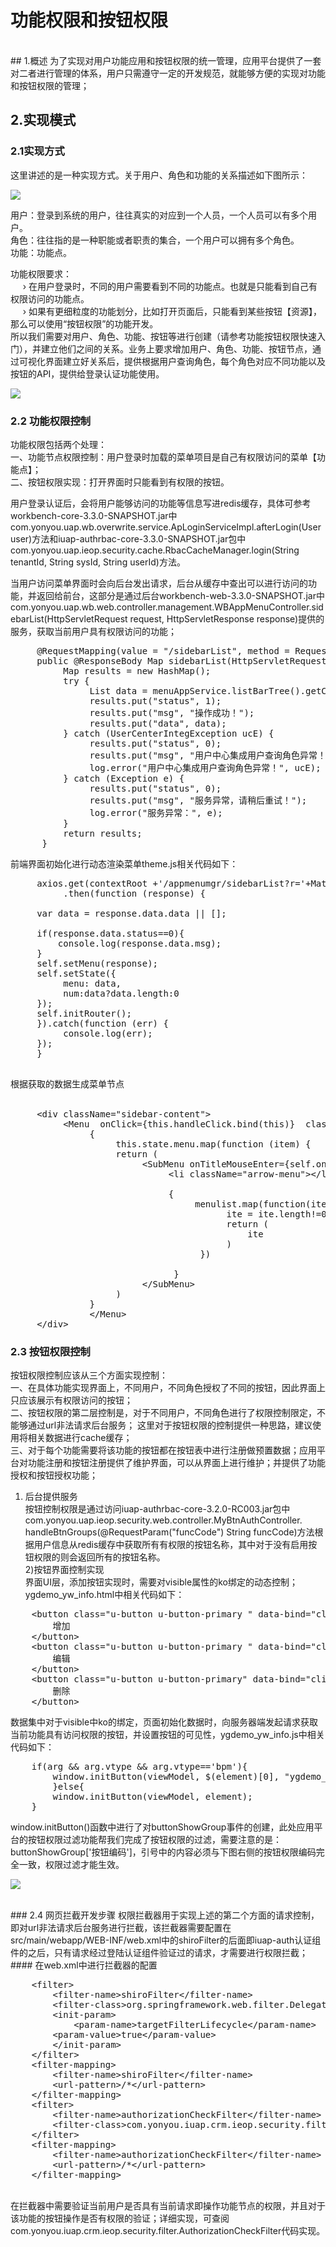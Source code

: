 #  功能权限和按钮权限
</br>
## 1.概述
为了实现对用户功能应用和按钮权限的统一管理，应用平台提供了一套对二者进行管理的体系，用户只需遵守一定的开发规范，就能够方便的实现对功能和按钮权限的管理；

## 2.实现模式


### 2.1实现方式
这里讲述的是一种实现方式。关于用户、角色和功能的关系描述如下图所示：

![](https://i.imgur.com/G9ptlWf.png)

用户：登录到系统的用户，往往真实的对应到一个人员，一个人员可以有多个用户。</br>
角色：往往指的是一种职能或者职责的集合，一个用户可以拥有多个角色。</br>
功能：功能点。

功能权限要求：</br>
&nbsp;&nbsp;&nbsp;&nbsp;&nbsp;&rsaquo; 在用户登录时，不同的用户需要看到不同的功能点。也就是只能看到自己有权限访问的功能点。 </br>
&nbsp;&nbsp;&nbsp;&nbsp;&nbsp;&rsaquo; 如果有更细粒度的功能划分，比如打开页面后，只能看到某些按钮【资源】，那么可以使用“按钮权限”的功能开发。</br>
所以我们需要对用户、角色、功能、按钮等进行创建（请参考功能按钮权限快速入门），并建立他们之间的关系。业务上要求增加用户、角色、功能、按钮节点，通过可视化界面建立好关系后，提供根据用户查询角色，每个角色对应不同功能以及按钮的API，提供给登录认证功能使用。

![](https://i.imgur.com/gp1GY98.png)

### 2.2 功能权限控制

功能权限包括两个处理：</br>
一、功能节点权限控制：用户登录时加载的菜单项目是自己有权限访问的菜单【功能点】；</br>
二、按钮权限实现：打开界面时只能看到有权限的按钮。
</br>

用户登录认证后，会将用户能够访问的功能等信息写进redis缓存，具体可参考workbench-core-3.3.0-SNAPSHOT.jar中 com.yonyou.uap.wb.overwrite.service.ApLoginServiceImpl.afterLogin(User user)方法和iuap-authrbac-core-3.3.0-SNAPSHOT.jar包中com.yonyou.uap.ieop.security.cache.RbacCacheManager.login(String tenantId, String sysId, String userId)方法。

当用户访问菜单界面时会向后台发出请求，后台从缓存中查出可以进行访问的功能，并返回给前台，这部分是通过后台workbench-web-3.3.0-SNAPSHOT.jar中 com.yonyou.uap.wb.web.controller.management.WBAppMenuController.sidebarList(HttpServletRequest request, HttpServletResponse response)提供的服务，获取当前用户具有权限访问的功能；


<pre>
     @RequestMapping(value = "/sidebarList", method = RequestMethod.GET)
     public @ResponseBody Map<String, Object> sidebarList(HttpServletRequest request, HttpServletResponse response) {
          Map<String, Object> results = new HashMap<String, Object>();
          try {
               List<SideBarMenu> data = menuAppService.listBarTree().getChildren();
               results.put("status", 1);
               results.put("msg", "操作成功！");
               results.put("data", data);
          } catch (UserCenterIntegException ucE) {
               results.put("status", 0);
               results.put("msg", "用户中心集成用户查询角色异常！");
               log.error("用户中心集成用户查询角色异常！", ucE);
          } catch (Exception e) {
               results.put("status", 0);
               results.put("msg", "服务异常，请稍后重试！");
               log.error("服务异常：", e);
          }
          return results;
      }
</pre>


前端界面初始化进行动态渲染菜单theme.js相关代码如下： 
<pre>
     axios.get(contextRoot +'/appmenumgr/sidebarList?r='+Math.random())
          .then(function (response) {

     var data = response.data.data || [];

     if(response.data.status==0){
         console.log(response.data.msg);
     }
     self.setMenu(response);
     self.setState({
          menu: data,
          num:data?data.length:0
     });
     self.initRouter();
     }).catch(function (err) {
          console.log(err);
     });
     }

</pre>

根据获取的数据生成菜单节点</br></br>
<pre>
     &lt;div className="sidebar-content">
          &lt;Menu  onClick={this.handleClick.bind(this)}  className="u-menu-max1"  style={{marginTop:'-'+this.state.curNum*50}}  mode="vertical" >
               {
                    this.state.menu.map(function (item) {
                    return (
                         &lt;SubMenu onTitleMouseEnter={self.onTitleMouseEnter.bind(self)} key={item.menuId} className={'second-menu '+selected+ ' '+ noSecond +' menu-cloum-'+pages} children={item.children} title={title}>
                              &lt;li className="arrow-menu">&lt;/li>
                     
                              {
                                   menulist.map(function(ite,i){
                                         ite = ite.length!=0?&lt;li className="u-menu-list">{ite}&lt;/li>:ite;
                                         return (
                                             ite
                                         )
                                    })

                               }
                         &lt;/SubMenu>
                    )
               }
               &lt;/Menu>				
     &lt;/div>
</pre>


### 2.3 按钮权限控制
按钮权限控制应该从三个方面实现控制：</br>
一、在具体功能实现界面上，不同用户，不同角色授权了不同的按钮，因此界面上只应该展示有权限访问的按钮；</br>
二、按钮权限的第二层控制是，对于不同用户，不同角色进行了权限控制限定，不能够通过url非法请求后台服务； 这里对于按钮权限的控制提供一种思路，建议使用将相关数据进行cache缓存；</br>
三、对于每个功能需要将该功能的按钮都在按钮表中进行注册做预置数据；应用平台对功能注册和按钮注册提供了维护界面，可以从界面上进行维护；并提供了功能授权和按钮授权功能；</br>

1) 后台提供服务</br>
按钮控制权限是通过访问iuap-authrbac-core-3.2.0-RC003.jar包中com.yonyou.uap.ieop.security.web.controller.MyBtnAuthController. handleBtnGroups(@RequestParam("funcCode") String funcCode)方法根据用户信息从redis缓存中获取所有有权限的按钮名称，其中对于没有启用按钮权限的则会返回所有的按钮名称。</br>
2)按钮界面控制实现</br>
界面UI层，添加按钮实现时，需要对visible属性的ko绑定的动态控制；ygdemo_yw_info.html中相关代码如下：</br>
<pre>
    &lt;button class="u-button u-button-primary " data-bind="click: event.addClick, visible: buttonShowGroup['add']">
        增加
    &lt;/button>
    &lt;button class="u-button u-button-primary " data-bind="click: event.editClick, visible: buttonShowGroup['update']">
        编辑
    &lt;/button>
    &lt;button class="u-button u-button-primary" data-bind="click: event.delRow, visible: buttonShowGroup['delete']">
        删除
    &lt;/button>
</pre>
数据集中对于visible中ko的绑定，页面初始化数据时，向服务器端发起请求获取当前功能具有访问权限的按钮，并设置按钮的可见性，ygdemo_yw_info.js中相关代码如下：
<pre>
    if(arg && arg.vtype && arg.vtype=='bpm'){
        window.initButton(viewModel, $(element)[0], "ygdemo_yw_info");
        }else{
        window.initButton(viewModel, element);
    }
</pre>
window.initButton()函数中进行了对buttonShowGroup事件的创建，此处应用平台的按钮权限过滤功能帮我们完成了按钮权限的过滤，需要注意的是：buttonShowGroup['按钮编码']，引号中的内容必须与下图右侧的按钮权限编码完全一致，权限过滤才能生效。

![](https://i.imgur.com/gYZhk2h.png)

</br>
### 2.4 网页拦截开发步骤
权限拦截器用于实现上述的第二个方面的请求控制，即对url非法请求后台服务进行拦截，该拦截器需要配置在src/main/webapp/WEB-INF/web.xml中的shiroFilter的后面即iuap-auth认证组件的之后，只有请求经过登陆认证组件验证过的请求，才需要进行权限拦截；
#### 在web.xml中进行拦截器的配置
<pre>
    &lt;filter>
        &lt;filter-name>shiroFilter&lt;/filter-name>
        &lt;filter-class>org.springframework.web.filter.DelegatingFilterProxy&lt;/filter-class>
        &lt;init-param>
            &lt;param-name>targetFilterLifecycle&lt;/param-name>
        &lt;param-value>true&lt;/param-value>
        &lt;/init-param>
    &lt;/filter>
    &lt;filter-mapping>
        &lt;filter-name>shiroFilter&lt;/filter-name>
        &lt;url-pattern>/*&lt;/url-pattern>
    &lt;/filter-mapping>
    &lt;filter>
        &lt;filter-name>authorizationCheckFilter&lt;/filter-name>
        &lt;filter-class>com.yonyou.iuap.crm.ieop.security.filter.AuthorizationCheckFilter&lt;/filter-class>
    &lt;/filter>
    &lt;filter-mapping>
        &lt;filter-name>authorizationCheckFilter&lt;/filter-name>
        &lt;url-pattern>/*&lt;/url-pattern>
    &lt;/filter-mapping>
</pre>
</br>
在拦截器中需要验证当前用户是否具有当前请求即操作功能节点的权限，并且对于该功能的按钮操作是否有权限的验证；详细实现，可查阅com.yonyou.iuap.crm.ieop.security.filter.AuthorizationCheckFilter代码实现。

